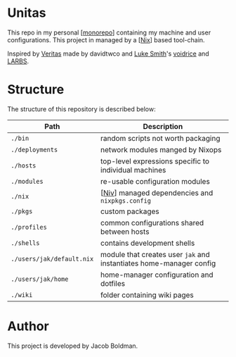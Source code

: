 # Unitas
This repo in my personal [[monorepo]] containing my machine and user configurations.
This project in managed by a [[Nix]] based tool-chain.

Inspired by [Veritas][] made by davidtwco and [Luke Smith][]'s [voidrice][] and [LARBS][].

# Structure
The structure of this repository is described below:

| Path                      | Description                                                         |
|---------------------------|---------------------------------------------------------------------|
| `./bin`                   | random scripts not worth packaging                                  |
| `./deployments`           | network modules manged by Nixops                                    |
| `./hosts`                 | top-level expressions specific to individual machines               |
| `./modules`               | re-usable configuration modules                                     |
| `./nix`                   | [[Niv]] managed dependencies and `nixpkgs.config`                   |
| `./pkgs`                  | custom packages                                                     |
| `./profiles`              | common configurations shared between hosts                          |
| `./shells`                | contains development shells                                         |
| `./users/jak/default.nix` | module that creates user `jak` and instantiates home-manager config |
| `./users/jak/home`        | home-manager configuration and dotfiles                             |
| `./wiki`                  | folder containing wiki pages                                        |



# Author
This project is developed by Jacob Boldman.


[monorepo]: https://en.wikipedia.org/wiki/Monorepo
[Nix]: https://nixos.org/nix
[Niv]: https://github.com/nmattia/niv
[Veritas]: https://github.com/davidtwco/veritas
[voidrice]: https://github.com/LukeSmithxyz/voidrice
[LARBS]: https://github.com/LukeSmithxyz/LARBS
[Luke Smith]: https://lukesmith.xyz
